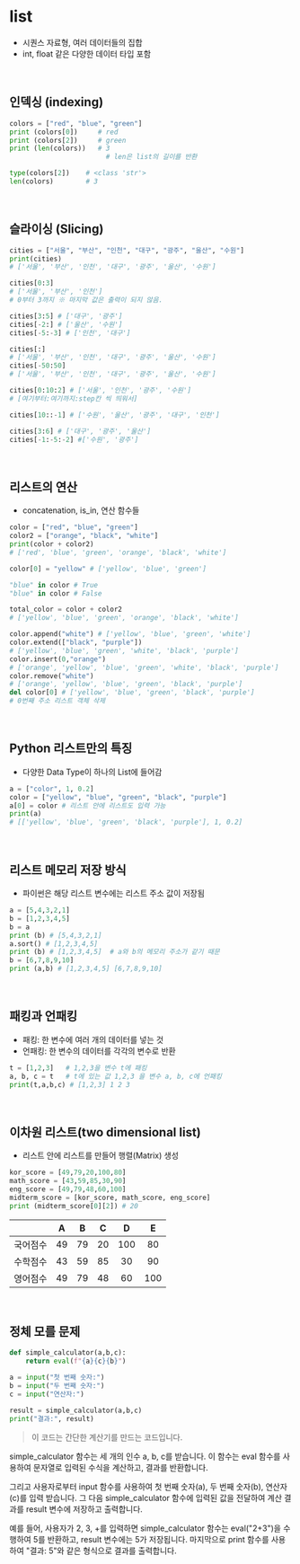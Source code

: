 # list

- 시퀀스 자료형, 여러 데이터들의 집합
- int, float 같은 다양한 데이터 타입 포함

<br/>

## 인덱싱 (indexing)
```python
colors = ["red", "blue", "green"]
print (colors[0])     # red
print (colors[2])     # green
print (len(colors))   # 3
                        # len은 list의 길이를 반환
```

```python
type(colors[2])    # <class 'str'>
len(colors)        # 3
```
<br/>


## 슬라이싱 (Slicing)

```python
cities = ["서울", "부산", "인천", "대구", "광주", "울산", "수원"] 
print(cities) 
# ['서울', '부산', '인천', '대구', '광주', '울산', '수원']

cities[0:3] 
# ['서울', '부산', '인천'] 
# 0부터 3까지 ※ 마지막 값은 출력이 되지 않음.

cities[3:5] # ['대구', '광주']
cities[-2:] # ['울산', '수원']
cities[-5:-3] # ['인천', '대구']

cities[:] 
# ['서울', '부산', '인천', '대구', '광주', '울산', '수원']
cities[-50:50] 
# ['서울', '부산', '인천', '대구', '광주', '울산', '수원']

cities[0:10:2] # ['서울', '인천', '광주', '수원'] 
# [여기부터:여기까지:step칸 씩 띄워서]

cities[10::-1] # ['수원', '울산', '광주', '대구', '인천']

cities[3:6] # ['대구', '광주', '울산']
cities[-1:-5:-2] #['수원', '광주'] 
```

<br/>


## 리스트의 연산
- concatenation, is_in, 연산 함수들

```python
color = ["red", "blue", "green"]
color2 = ["orange", "black", "white"]
print(color + color2) 
# ['red', 'blue', 'green', 'orange', 'black', 'white']

color[0] = "yellow" # ['yellow', 'blue', 'green'] 

"blue" in color # True
"blue" in color # False

total_color = color + color2 
# ['yellow', 'blue', 'green', 'orange', 'black', 'white']

color.append("white") # ['yellow', 'blue', 'green', 'white']
color.extend(["black", "purple"]) 
# ['yellow', 'blue', 'green', 'white', 'black', 'purple']
color.insert(0,"orange")  
# ['orange', 'yellow', 'blue', 'green', 'white', 'black', 'purple']
color.remove("white") 
# ['orange', 'yellow', 'blue', 'green', 'black', 'purple']
del color[0] # ['yellow', 'blue', 'green', 'black', 'purple'] 
# 0번째 주소 리스트 객체 삭제
```

<br/>


## Python 리스트만의 특징
- 다양한 Data Type이 하나의 List에 들어감

```python
a = ["color", 1, 0.2]
color = ["yellow", "blue", "green", "black", "purple"]
a[0] = color # 리스트 안에 리스트도 입력 가능
print(a)
# [['yellow', 'blue', 'green', 'black', 'purple'], 1, 0.2]
```
<br/>

## 리스트 메모리 저장 방식
- 파이썬은 해당 리스트 변수에는 리스트 주소 값이 저장됨

```python
a = [5,4,3,2,1]
b = [1,2,3,4,5]
b = a
print (b) # [5,4,3,2,1]
a.sort() # [1,2,3,4,5]
print (b) # [1,2,3,4,5]  # a와 b의 메모리 주소가 같기 때문
b = [6,7,8,9,10]
print (a,b) # [1,2,3,4,5] [6,7,8,9,10]
```

<br/>

## 패킹과 언패킹
- 패킹: 한 변수에 여러 개의 데이터를 넣는 것
- 언패킹: 한 변수의 데이터를 각각의 변수로 반환

```python
t = [1,2,3]   # 1,2,3을 변수 t에 패킹
a, b, c = t   # t에 있는 값 1,2,3 을 변수 a, b, c에 언패킹
print(t,a,b,c) # [1,2,3] 1 2 3
```

<br/>

## 이차원 리스트(two dimensional list)
- 리스트 안에 리스트를 만들어 행렬(Matrix) 생성

```python
kor_score = [49,79,20,100,80]
math_score = [43,59,85,30,90]
eng_score = [49,79,48,60,100]
midterm_score = [kor_score, math_score, eng_score]
print (midterm_score[0][2]) # 20
```

||A|B|C|D|E|
|:------:|:---:|:---:|:---:|:---:|:---:|
|국어점수|49|79|20|100|80|
|수학점수|43|59|85|30|90|
|영어점수|49|79|48|60|100| 

<br/>

## 정체 모를 문제
```python
def simple_calculator(a,b,c):
    return eval(f"{a}{c}{b}")

a = input("첫 번째 숫자:")
b = input("두 번째 숫자:")
c = input("연산자:")

result = simple_calculator(a,b,c)
print("결과:", result)
```

>이 코드는 간단한 계산기를 만드는 코드입니다.

simple_calculator 함수는 세 개의 인수 a, b, c를 받습니다. 이 함수는 eval 함수를 사용하여 문자열로 입력된 수식을 계산하고, 결과를 반환합니다.

그리고 사용자로부터 input 함수를 사용하여 첫 번째 숫자(a), 두 번째 숫자(b), 연산자(c)를 입력 받습니다. 그 다음 simple_calculator 함수에 입력된 값을 전달하여 계산 결과를 result 변수에 저장하고 출력합니다.

예를 들어, 사용자가 2, 3, +를 입력하면 simple_calculator 함수는 eval("2+3")을 수행하여 5를 반환하고, result 변수에는 5가 저장됩니다. 마지막으로 print 함수를 사용하여 "결과: 5"와 같은 형식으로 결과를 출력합니다.